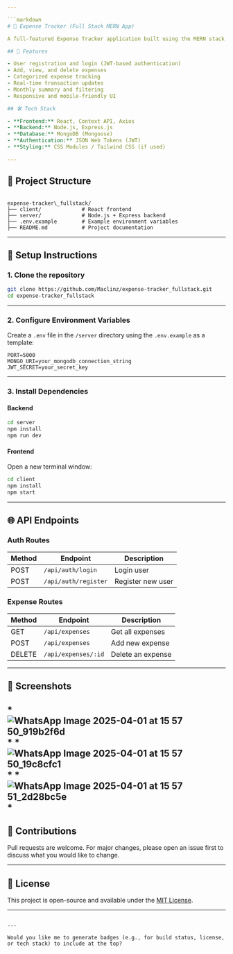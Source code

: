 ```yaml
---

```markdown
# 💸 Expense Tracker (Full Stack MERN App)

A full-featured Expense Tracker application built using the MERN stack (MongoDB, Express.js, React, Node.js). This app allows users to manage and visualize their personal expenses efficiently with a clean and responsive UI.

## 🚀 Features

- User registration and login (JWT-based authentication)
- Add, view, and delete expenses
- Categorized expense tracking
- Real-time transaction updates
- Monthly summary and filtering
- Responsive and mobile-friendly UI

## 🛠️ Tech Stack

- **Frontend:** React, Context API, Axios
- **Backend:** Node.js, Express.js
- **Database:** MongoDB (Mongoose)
- **Authentication:** JSON Web Tokens (JWT)
- **Styling:** CSS Modules / Tailwind CSS (if used)

---
```


## 📁 Project Structure

```

expense-tracker\_fullstack/
├── client/             # React frontend
├── server/             # Node.js + Express backend
├── .env.example        # Example environment variables
├── README.md           # Project documentation

````

---

## 🔧 Setup Instructions

### 1. Clone the repository

```bash
git clone https://github.com/Maclinz/expense-tracker_fullstack.git
cd expense-tracker_fullstack
````

---

### 2. Configure Environment Variables

Create a `.env` file in the `/server` directory using the `.env.example` as a template:

```env
PORT=5000
MONGO_URI=your_mongodb_connection_string
JWT_SECRET=your_secret_key
```

---

### 3. Install Dependencies

#### Backend

```bash
cd server
npm install
npm run dev
```

#### Frontend

Open a new terminal window:

```bash
cd client
npm install
npm start
```

---

## 🌐 API Endpoints

### Auth Routes

| Method | Endpoint             | Description       |
| ------ | -------------------- | ----------------- |
| POST   | `/api/auth/login`    | Login user        |
| POST   | `/api/auth/register` | Register new user |

### Expense Routes

| Method | Endpoint            | Description       |
| ------ | ------------------- | ----------------- |
| GET    | `/api/expenses`     | Get all expenses  |
| POST   | `/api/expenses`     | Add new expense   |
| DELETE | `/api/expenses/:id` | Delete an expense |

---

## 📸 Screenshots

*![WhatsApp Image 2025-04-01 at 15 57 50_919b2f6d](https://github.com/user-attachments/assets/4c782334-11cf-4bed-891d-83485f882e18)
*
*![WhatsApp Image 2025-04-01 at 15 57 50_19c8cfc1](https://github.com/user-attachments/assets/1a9c612e-e2b7-4551-877f-2e5c956ccfce)
*
*![WhatsApp Image 2025-04-01 at 15 57 51_2d28bc5e](https://github.com/user-attachments/assets/1e7146ee-58a7-4481-8cd4-fdef3f426065)
*
---

## 🙌 Contributions

Pull requests are welcome. For major changes, please open an issue first to discuss what you would like to change.

---

## 📄 License

This project is open-source and available under the [MIT License](LICENSE).

---


```

---

Would you like me to generate badges (e.g., for build status, license, or tech stack) to include at the top?
```
